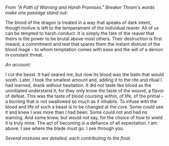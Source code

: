 <i> From "A Path of Warning and Harsh Promises." Breaker Thram's words make one passage stand out: </i>

The blood of the dragon is treated in a way that speaks of dark intent, though motive is left to the temperament of the individual reaver. All of us can be tempted to harsh conduct. It is simply the fate of the reaver that theirs is the power to be brutal above most others. Their destruction is first inward, a commitment and test that spares them the instant distrust of the blood mage - to whom temptation comes with ease and the will of a demon in constant threat.

<i> An account: </i>

I cut the beast. It had seared me, but now its blood was the balm that would sooth. Later, I took the smallest amount and, adding it to the rite and ritual I had learned, drank without hesitation. It did not taste like blood as the uninitiated understand it, for they only know the taste of the wound, a flavor of defeat. This was the taste of blood coursing within, of life, of the primal - a burning that is not swallowed so much as it inhabits. To infuse with the blood and life of such a beast is to be changed at the core. Some could see it and knew I was more than I had been. Some could not and had no warning. And some knew, but would not say, for the choice of how to wield it is truly mine. The act of becoming is a defiance of all expectation. I am above. I see where the blade must go. I see through you.

<i> Several mixtures are detailed, each contributing to the final. </i>
